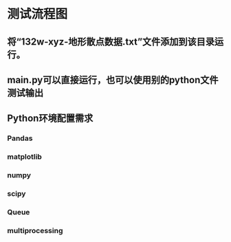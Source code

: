 # 测试流程图

## 将“132w-xyz-地形散点数据.txt”文件添加到该目录运行。
## main.py可以直接运行，也可以使用别的python文件测试输出
## Python环境配置需求
### Pandas
### matplotlib
### numpy 
### scipy
### Queue
### multiprocessing
